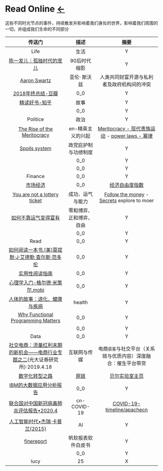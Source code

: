 # Read Online  [←](index.md)

这些不同时光节点的事件，持续散发并影响着我们身处的世界，影响着我们周围的一切，并组成我们生命的不同部分

| 传送门 | 描述 | 摘要 |
|:---:|:---:|:---:|
| Life | 生活 | Y |
| [陈一发儿｜孤独时代的宠儿](https://mp.weixin.qq.com/s?__biz=MzAxMTg0NzYzMg==&mid=2651515956&idx=1&sn=3dab2e8a3f24e35b5f18679c5ab2729f&chksm=80449e8bb733179d65ad47d837754fcb1929d52c1d1b678bd637007dbc39ee0f20518f404a63&mpshare=1&scene=1&srcid=0818cNbUmPxDsfeBKCH3R0Es&key=01cef8d7e5105324a7347ab85b0c19046c4d122052892b1db34f62db42d093a0ea9501a517e3082e53c82e57f0f1f6d6ffefcca23cf1cd63ae5670f8d161befc36b59655aea458647fbea684bc870e71&ascene=0&uin=MTg0NDczMTY4MQ%3D%3D&devicetype=iMac+MacBookAir6%2C1+OSX+OSX+10.10.5+build(14F2109)&version=12020810&nettype=WIFI&fontScale=100&pass_ticket=sSBHjazSJGsth72T2SsuU%2BhOcbt2tjmDf5%2FNqABNlbv5UB%2B19HGZmtycLFpRvNWV) | 90后时代缩影 | Y |
| [Aaron Swartz](https://github.com/AmbroseRen/stanford-cs183-notes/blob/master/docs/a/README.md) | 亚伦· 斯沃兹| 人类共同财富开源与私利者及政府机构间的冲突 |
| [2018年终总结-豆瓣](https://www.douban.com/gallery/topic/35090/) | 0_0 | Y |
| [精读好书-知乎](https://zhuanlan.zhihu.com/c_171297298) | 故事 | Y |
| []() | 0_0 | Y |
| Politice | 政治 | Y |
| [The Rise of the Meritocracy](https://en.wikipedia.org/wiki/The_Rise_of_the_Meritocracy) | en-精英主义的兴起 | [Meritocracy - 现代贵族运动](https://en.wikipedia.org/wiki/Meritocracy) - [power laws - 幂律](https://edgeperspectives.typepad.com/edge_perspectives/2007/05/the_power_of_po.html) |
| [Spoils system](https://en.wikipedia.org/wiki/Spoils_system) | 政党庇护制与功绩制度 | Y |
| []() | 0_0 | Y |
| []() | 0_0 | Y |
| Finance | 0_0 | Y |
| [市场经济](https://zh.wikipedia.org/wiki/%E5%B8%82%E5%9C%BA%E7%BB%8F%E6%B5%8E) | 0_0 | [经济自由度指数](https://zh.wikipedia.org/wiki/%E7%BB%8F%E6%B5%8E%E8%87%AA%E7%94%B1%E5%BA%A6%E6%8C%87%E6%95%B0) |
| [You are not a lottery ticket](https://github.com/AmbroseRen/stanford-cs183-notes/blob/master/docs/a/6.md) | 成功、运气与能力 | [Follow the money](https://github.com/AmbroseRen/stanford-cs183-notes/blob/master/docs/a/7.md) - [Secrets](https://github.com/AmbroseRen/stanford-cs183-notes/blob/master/docs/a/8.md) explore to moer |
| [如何不靠运气变得富有](https://github.com/taosue/how-to-get-rich-without-getting-lucky/blob/master/README.md) | 零和博弈、正和博弈、自由 | Y |
| []() | 0_0 | Y |
| Read | 0_0 | Y |
| [如何阅读一本书.[美]莫提默·J·艾德勒 查尔斯·范多伦](http://www.sssch.net/Admin/ckfinder/userfiles/files/shujixiazai/shujijijin/%E5%A6%82%E4%BD%95%E9%98%85%E8%AF%BB%E4%B8%80%E6%9C%AC%E4%B9%A6.pdf) | 0_0 | Y |
| [实用性阅读指南](http://ebookimg.lorefree.com/assets/file/2019/04/14/172140/%E5%AE%9E%E7%94%A8%E6%80%A7%E9%98%85%E8%AF%BB%E6%8C%87%E5%8D%97.pdf) | 0_0 | Y |
| [心理学入门-格尔德·米策尔.mobi](心理学入门-格尔德·米策尔.mobi) | 0_0 | Y |
| [人体的故事：进化、健康与疾病](http://www.duokan.com/reader/www/app.html?id=14675bb3a5224e0f8b9a10b191c19cc9) | health | Y |
| [Why Functional Programming Matters](https://www.cs.kent.ac.uk/people/staff/dat/miranda/whyfp90.pdf) | 0_0 | Y |
| []() | 0_0 | Y |
| Data | 0_0 | Y |
| [社交电商：流量红利末期的新机会——电商行业专题之二](https://pdf.dfcfw.com/pdf/H3_AP201904191320846405_1.pdf?1555662127000.pdf)(光大证券研究所)·2019.4.18 | 互联网与传媒 | 电商`获客`与社交平台（关系链与优质内容）深度融合：催生平台带货 |
| [数字化转型之路](https://cdn.jsdelivr.net/gh/AmbroseRen/test@master/Library/Literature/Science/Nokia_Bell_Labs_Consulting_The_rise_of_the_new_collar_worker_White_Paper_EN.pdf) | [原链](https://onestore.nokia.com/asset/210030) | [贝尔实验室主页](https://www.bell-labs.com/) |
| [IBM的大数据应用分析报告](https://www.ibm.com/downloads/cas/ED0JV08Q) | 0_0 | Y |
| [联合国对中国新冠病毒肺炎评估报告•2020.4](https://files.catbox.moe/3kmdal.pdf) | cn-COVID-19 | [COVID-19-timeline/apachecn](https://github.com/apachecn/COVID-19-timeline) |
| [人工智能时代•杰瑞·卡普兰(2015)](https://files.catbox.moe/qyc48c.pdf) | AI | Y |
| [finereport](http://down.finereport.com/website-resources/fr/FineReport-Whitepaper9.pdf) | 帆软报表软件白皮书 | Y |
| []() | 0_0 | Y |
| lucy | 25 | X |

